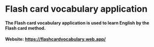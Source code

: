 # Flash card vocabulary application

#### The Flash card vocabulary application is used to learn English by the Flash card method.
#### Website: https://flashcardvocabulary.web.app/
